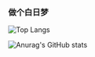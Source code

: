 ### 做个白日梦
![Top Langs](https://github-readme-stats.vercel.app/api/top-langs/?username=kikyoluka&layout=compact&theme=calm&count_private=true)

![Anurag's GitHub stats](https://github-readme-stats.vercel.app/api?username=kikyoluka&show_icons=true&theme=calm&count_private=true)
<!--
**sanshiliuxiao/sanshiliuxiao** is a ✨ _special_ ✨ repository because its `README.md` (this file) appears on your GitHub profile.

Here are some ideas to get you started:

- 🔭 I’m currently working on ...
- 🌱 I’m currently learning ...
- 👯 I’m looking to collaborate on ...
- 🤔 I’m looking for help with ...
- 💬 Ask me about ...
- 📫 How to reach me: ...
- 😄 Pronouns: ...
- ⚡ Fun fact: ...
-->
